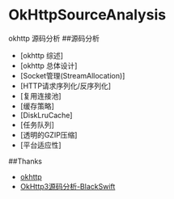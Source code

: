 # OkHttpSourceAnalysis
okhttp 源码分析
##源码分析
* [okhttp 综述]
* [okhttp 总体设计]
* [Socket管理(StreamAllocation)]
* [HTTP请求序列化/反序列化]
* [复用连接池]
* [缓存策略]
* [DiskLruCache]
* [任务队列]
* [透明的GZIP压缩]
* [平台适应性]

##Thanks
*   [okhttp](https://github.com/square/okhttp)
*   [OkHttp3源码分析-BlackSwift](http://www.jianshu.com/p/aad5aacd79bf)